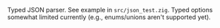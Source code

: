 Typed JSON parser. See example in `src/json_test.zig`. Typed options somewhat limited currently (e.g., enums/unions aren't supported yet).